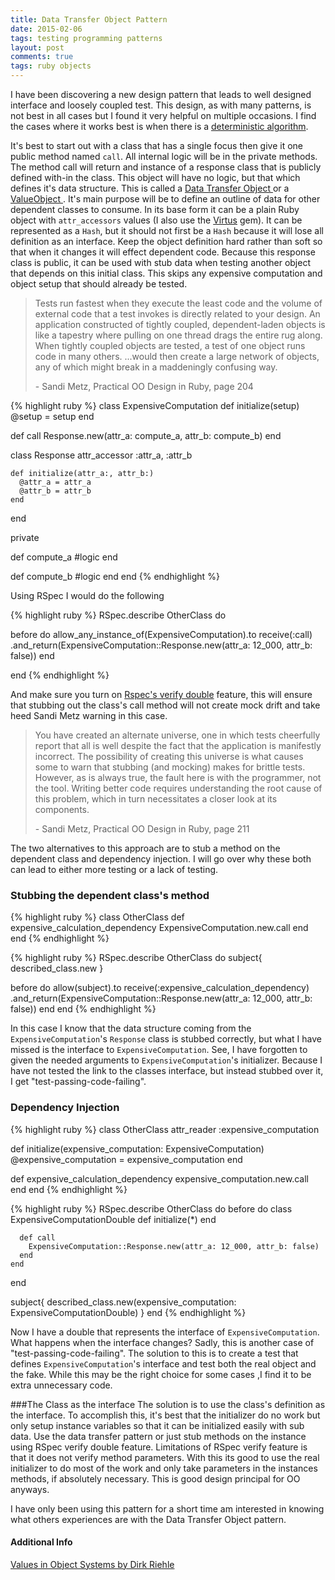 ```yaml
---
title: Data Transfer Object Pattern
date: 2015-02-06
tags: testing programming patterns
layout: post
comments: true
tags: ruby objects
---
```



I have been discovering a new design pattern that leads to well designed interface and loosely coupled test. This design, as with many patterns, is not best in all cases but I found it very helpful on multiple occasions. I find the cases where it works best is when there is a [deterministic algorithm](http://en.wikipedia.org/wiki/Deterministic_algorithm).

It's best to start out with a class that has a single focus then give it one public method named `call`. All internal logic will be in the private methods. The method call will return and instance of a response class that is publicly defined with-in the class. This object will have no logic, but that which defines it's data structure. This is called a [Data Transfer Object
](http://martinfowler.com/eaaCatalog/dataTransferObject.html) or a [ValueObject
](http://martinfowler.com/bliki/ValueObject.html). It's main purpose will be to define an outline of data for other dependent classes to consume. In its base form it can be a plain Ruby object with `attr_accessors` values (I also use the [Virtus](https://github.com/solnic/virtus) gem). It can be represented as a `Hash`, but it should not first be a `Hash` because it will lose all definition as an interface. Keep the object definition hard rather than soft so that when it changes it will effect dependent code. Because this response class is public, it can be used with stub data when testing another object that depends on this initial class. This skips any expensive computation and object setup that should already be tested.

<blockquote><p>Tests run fastest when they execute the least code and the volume of external code that a test invokes is directly related to your design. An application constructed of tightly coupled, dependent-laden objects is like a tapestry where pulling on one thread drags the entire rug along. When tightly coupled objects are tested, a test of one object runs code in many others. ...would then create a large network of objects, any of which might break in a maddeningly confusing way.</p>- Sandi Metz, Practical OO Design in Ruby, page 204</blockquote>

{% highlight ruby %}
class ExpensiveComputation
  def initialize(setup)
    @setup = setup
  end

  def call
    Response.new(attr_a: compute_a, attr_b: compute_b)
  end

  class Response
    attr_accessor :attr_a, :attr_b

    def initialize(attr_a:, attr_b:)
      @attr_a = attr_a
      @attr_b = attr_b
    end
  end

  private

  def compute_a
    #logic
  end

  def compute_b
    #logic
  end
end
{% endhighlight %}

Using RSpec I would do the following

{% highlight ruby %}
RSpec.describe OtherClass do

  before do
    allow_any_instance_of(ExpensiveComputation).to receive(:call)
    .and_return(ExpensiveComputation::Response.new(attr_a: 12_000, attr_b: false))
  end

end
{% endhighlight %}

And make sure you turn on [Rspec's verify double](https://relishapp.com/rspec/rspec-mocks/docs/verifying-doubles) feature, this will ensure that stubbing out the class's call method will not create mock drift and take heed Sandi Metz warning in this case.

<blockquote><p>You have created an alternate universe, one in which tests cheerfully report that all is well despite the fact that the application is manifestly incorrect. The possibility of creating this universe is what causes some to warn that stubbing (and mocking) makes for brittle tests. However, as is always true, the fault here is with the programmer, not the tool. Writing better code requires understanding the root cause of this problem, which in turn necessitates a closer look at its components.</p>- Sandi Metz, Practical OO Design in Ruby, page 211</blockquote>

The two alternatives to this approach are to stub a method on the dependent class and dependency injection. I will go over why these both can lead to either more testing or a lack of testing.

### Stubbing the dependent class's method
{% highlight ruby %}
class OtherClass
  def expensive_calculation_dependency
    ExpensiveComputation.new.call
  end
end
{% endhighlight %}

{% highlight ruby %}
RSpec.describe OtherClass do
  subject{ described_class.new }

  before do
    allow(subject).to receive(:expensive_calculation_dependency)
    .and_return(ExpensiveComputation::Response.new(attr_a: 12_000, attr_b: false))
  end
end
{% endhighlight %}

In this case I know that the data structure coming from the `ExpensiveComputation`'s `Response` class is stubbed correctly, but what I have missed is the interface to `ExpensiveComputation`. See, I have forgotten to given the needed arguments to `ExpensiveComputation`'s initializer. Because I have not tested the link to the classes interface, but instead stubbed over it, I get "test-passing-code-failing".

### Dependency Injection
{% highlight ruby %}
class OtherClass
  attr_reader :expensive_computation

  def initialize(expensive_computation: ExpensiveComputation)
    @expensive_computation = expensive_computation
  end


  def expensive_calculation_dependency
    expensive_computation.new.call
  end
end
{% endhighlight %}

{% highlight ruby %}
RSpec.describe OtherClass do
  before do
    class ExpensiveComputationDouble
      def initialize(*)
      end

      def call
        ExpensiveComputation::Response.new(attr_a: 12_000, attr_b: false)
      end
    end
  end

  subject{ described_class.new(expensive_computation: ExpensiveComputationDouble) }
end
{% endhighlight %}

Now I have a double that represents the interface of `ExpensiveComputation`. What happens when the interface changes? Sadly, this is another case of "test-passing-code-failing". The solution to this is to create a test that defines `ExpensiveComputation`'s interface and test both the real object and the fake. While this may be the right choice for some cases ,I find it to be extra unnecessary code.

###The Class as the interface
The solution is to use the class's definition as the interface. To accomplish this, it's best that the initializer do no work but only setup instance variables so that it can be initialized easily with sub data. Use the data transfer pattern or just stub methods on the instance using RSpec verify double feature. Limitations of RSpec verify feature is that it does not verify method parameters. With this its good to use the real initializer to do most of the work and only take parameters in the instances methods, if absolutely necessary. This is good design principal for OO anyways.

I have only been using this pattern for a short time am interested in knowing what others experiences are with the Data Transfer Object pattern.


#### Additional Info
[Values in Object Systems by Dirk Riehle](http://dirkriehle.com/computer-science/research/1998/ubilab-tr-1998-10-1.html)
